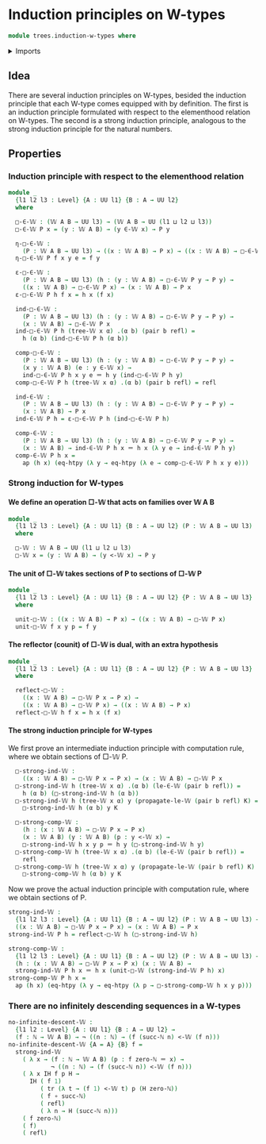 # Induction principles on W-types

```agda
module trees.induction-w-types where
```

<details><summary>Imports</summary>

```agda
open import elementary-number-theory.natural-numbers

open import foundation.dependent-pair-types
open import foundation.function-extensionality
open import foundation.functions
open import foundation.identity-types
open import foundation.negation
open import foundation.universe-levels

open import trees.elementhood-relation-w-types
open import trees.inequality-w-types
open import trees.w-types
```

</details>

## Idea

There are several induction principles on W-types, besided the induction principle that each W-type comes equipped with by definition. The first is an induction principle formulated with respect to the elementhood relation on W-types. The second is a strong induction principle, analogous to the strong induction principle for the natural numbers.

## Properties

### Induction principle with respect to the elementhood relation

```agda
module _
  {l1 l2 l3 : Level} {A : UU l1} {B : A → UU l2}
  where

  □-∈-𝕎 : (𝕎 A B → UU l3) → (𝕎 A B → UU (l1 ⊔ l2 ⊔ l3))
  □-∈-𝕎 P x = (y : 𝕎 A B) → (y ∈-𝕎 x) → P y

  η-□-∈-𝕎 :
    (P : 𝕎 A B → UU l3) → ((x : 𝕎 A B) → P x) → ((x : 𝕎 A B) → □-∈-𝕎 P x)
  η-□-∈-𝕎 P f x y e = f y

  ε-□-∈-𝕎 :
    (P : 𝕎 A B → UU l3) (h : (y : 𝕎 A B) → □-∈-𝕎 P y → P y) →
    ((x : 𝕎 A B) → □-∈-𝕎 P x) → (x : 𝕎 A B) → P x
  ε-□-∈-𝕎 P h f x = h x (f x)

  ind-□-∈-𝕎 :
    (P : 𝕎 A B → UU l3) (h : (y : 𝕎 A B) → □-∈-𝕎 P y → P y) →
    (x : 𝕎 A B) → □-∈-𝕎 P x
  ind-□-∈-𝕎 P h (tree-𝕎 x α) .(α b) (pair b refl) =
    h (α b) (ind-□-∈-𝕎 P h (α b))

  comp-□-∈-𝕎 :
    (P : 𝕎 A B → UU l3) (h : (y : 𝕎 A B) → □-∈-𝕎 P y → P y) →
    (x y : 𝕎 A B) (e : y ∈-𝕎 x) →
    ind-□-∈-𝕎 P h x y e ＝ h y (ind-□-∈-𝕎 P h y)
  comp-□-∈-𝕎 P h (tree-𝕎 x α) .(α b) (pair b refl) = refl

  ind-∈-𝕎 :
    (P : 𝕎 A B → UU l3) (h : (y : 𝕎 A B) → □-∈-𝕎 P y → P y) →
    (x : 𝕎 A B) → P x
  ind-∈-𝕎 P h = ε-□-∈-𝕎 P h (ind-□-∈-𝕎 P h)

  comp-∈-𝕎 :
    (P : 𝕎 A B → UU l3) (h : (y : 𝕎 A B) → □-∈-𝕎 P y → P y) →
    (x : 𝕎 A B) → ind-∈-𝕎 P h x ＝ h x (λ y e → ind-∈-𝕎 P h y)
  comp-∈-𝕎 P h x =
    ap (h x) (eq-htpy (λ y → eq-htpy (λ e → comp-□-∈-𝕎 P h x y e)))
```

### Strong induction for W-types

#### We define an operation □-𝕎 that acts on families over 𝕎 A B

```agda
module _
  {l1 l2 l3 : Level} {A : UU l1} {B : A → UU l2} (P : 𝕎 A B → UU l3)
  where

  □-𝕎 : 𝕎 A B → UU (l1 ⊔ l2 ⊔ l3)
  □-𝕎 x = (y : 𝕎 A B) → (y <-𝕎 x) → P y
```

#### The unit of □-𝕎 takes sections of P to sections of □-𝕎 P

```agda
module _
  {l1 l2 l3 : Level} {A : UU l1} {B : A → UU l2} {P : 𝕎 A B → UU l3}
  where

  unit-□-𝕎 : ((x : 𝕎 A B) → P x) → ((x : 𝕎 A B) → □-𝕎 P x)
  unit-□-𝕎 f x y p = f y
```

#### The reflector (counit) of □-𝕎 is dual, with an extra hypothesis

```agda
module _
  {l1 l2 l3 : Level} {A : UU l1} {B : A → UU l2} {P : 𝕎 A B → UU l3}
  where

  reflect-□-𝕎 :
    ((x : 𝕎 A B) → □-𝕎 P x → P x) →
    ((x : 𝕎 A B) → □-𝕎 P x) → ((x : 𝕎 A B) → P x)
  reflect-□-𝕎 h f x = h x (f x)
```

#### The strong induction principle for W-types

We first prove an intermediate induction principle with computation rule, where we obtain sections of □-𝕎 P.

```agda
  □-strong-ind-𝕎 :
    ((x : 𝕎 A B) → □-𝕎 P x → P x) → (x : 𝕎 A B) → □-𝕎 P x
  □-strong-ind-𝕎 h (tree-𝕎 x α) .(α b) (le-∈-𝕎 (pair b refl)) =
    h (α b) (□-strong-ind-𝕎 h (α b))
  □-strong-ind-𝕎 h (tree-𝕎 x α) y (propagate-le-𝕎 (pair b refl) K) =
    □-strong-ind-𝕎 h (α b) y K

  □-strong-comp-𝕎 :
    (h : (x : 𝕎 A B) → □-𝕎 P x → P x)
    (x : 𝕎 A B) (y : 𝕎 A B) (p : y <-𝕎 x) →
    □-strong-ind-𝕎 h x y p ＝ h y (□-strong-ind-𝕎 h y)
  □-strong-comp-𝕎 h (tree-𝕎 x α) .(α b) (le-∈-𝕎 (pair b refl)) =
    refl
  □-strong-comp-𝕎 h (tree-𝕎 x α) y (propagate-le-𝕎 (pair b refl) K) =
    □-strong-comp-𝕎 h (α b) y K
```

Now we prove the actual induction principle with computation rule, where we obtain sections of P.

```agda
strong-ind-𝕎 :
  {l1 l2 l3 : Level} {A : UU l1} {B : A → UU l2} (P : 𝕎 A B → UU l3) →
  ((x : 𝕎 A B) → □-𝕎 P x → P x) → (x : 𝕎 A B) → P x
strong-ind-𝕎 P h = reflect-□-𝕎 h (□-strong-ind-𝕎 h)

strong-comp-𝕎 :
  {l1 l2 l3 : Level} {A : UU l1} {B : A → UU l2} (P : 𝕎 A B → UU l3) →
  (h : (x : 𝕎 A B) → □-𝕎 P x → P x) (x : 𝕎 A B) →
  strong-ind-𝕎 P h x ＝ h x (unit-□-𝕎 (strong-ind-𝕎 P h) x)
strong-comp-𝕎 P h x =
  ap (h x) (eq-htpy (λ y → eq-htpy (λ p → □-strong-comp-𝕎 h x y p)))
```

### There are no infinitely descending sequences in a W-types

```agda
no-infinite-descent-𝕎 :
  {l1 l2 : Level} {A : UU l1} {B : A → UU l2} →
  (f : ℕ → 𝕎 A B) → ¬ ((n : ℕ) → (f (succ-ℕ n) <-𝕎 (f n)))
no-infinite-descent-𝕎 {A = A} {B} f =
  strong-ind-𝕎
    ( λ x → (f : ℕ → 𝕎 A B) (p : f zero-ℕ ＝ x) →
            ¬ ((n : ℕ) → (f (succ-ℕ n)) <-𝕎 (f n)))
    ( λ x IH f p H →
      IH ( f 1)
         ( tr (λ t → (f 1) <-𝕎 t) p (H zero-ℕ))
         ( f ∘ succ-ℕ)
         ( refl)
         ( λ n → H (succ-ℕ n)))
    ( f zero-ℕ)
    ( f)
    ( refl)
```

